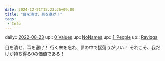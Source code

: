 ```yaml
---
date: 2024-12-21T15:23:26+09:00
title: "目を潰せ、耳を塞げ！"
tags:
 - Info
---
```


daily:: [2022-08-23](Daily_Note/2022-08-23.md)
up:: [0_Values](../Bar/Novel/Nacaria/0_Values.md)
up:: [NoNames](../Bar/Novel/Chaos/NoNames.md)
up:: [1_People](../Bar/Novel/Nacaria/1_People.md)
up:: [Raviqqa](../Bar/Novel/Nacaria/Raviqqa.md)

目を潰せ、耳を塞げ！
行く末を忘れ、夢の中で揺蕩うがいい！
それこそ、我だけが持ち得る0の価値である！